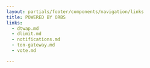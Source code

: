 ```yaml
---
layout: partials/footer/components/navigation/links
title: POWERED BY ORBS
links:
  - dtwap.md
  - dlimit.md
  - notifications.md
  - ton-gateway.md
  - vote.md

---
```

